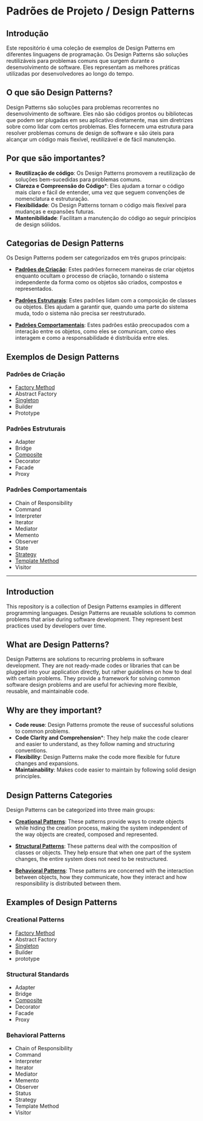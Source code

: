 # Padrões de Projeto / Design Patterns

## Introdução

Este repositório é uma coleção de exemplos de Design Patterns em diferentes linguagens de programação. Os Design Patterns são soluções reutilizáveis para problemas comuns que surgem durante o desenvolvimento de software. Eles representam as melhores práticas utilizadas por desenvolvedores ao longo do tempo.

## O que são Design Patterns?

Design Patterns são soluções para problemas recorrentes no desenvolvimento de software. Eles não são códigos prontos ou bibliotecas que podem ser plugadas em seu aplicativo diretamente, mas sim diretrizes sobre como lidar com certos problemas. Eles fornecem uma estrutura para resolver problemas comuns de design de software e são úteis para alcançar um código mais flexível, reutilizável e de fácil manutenção.

## Por que são importantes?

- **Reutilização de código**: Os Design Patterns promovem a reutilização de soluções bem-sucedidas para problemas comuns.
- **Clareza e Compreensão do Código***: Eles ajudam a tornar o código mais claro e fácil de entender, uma vez que seguem convenções de nomenclatura e estruturação.
- **Flexibilidade**: Os Design Patterns tornam o código mais flexível para mudanças e expansões futuras.
- **Mantenibilidade**: Facilitam a manutenção do código ao seguir princípios de design sólidos.

## Categorias de Design Patterns

Os Design Patterns podem ser categorizados em três grupos principais:

- [**Padrões de Criação**](https://github.com/victor-lima-142/Design-patterns/tree/main/Creational): Estes padrões fornecem maneiras de criar objetos enquanto ocultam o processo de criação, tornando o sistema independente da forma como os objetos são criados, compostos e representados.

- [**Padrões Estruturais**](https://github.com/victor-lima-142/Design-patterns/tree/main/Structural): Estes padrões lidam com a composição de classes ou objetos. Eles ajudam a garantir que, quando uma parte do sistema muda, todo o sistema não precisa ser reestruturado.

- [**Padrões Comportamentais**](https://github.com/victor-lima-142/Design-patterns/tree/main/Behavioral): Estes padrões estão preocupados com a interação entre os objetos, como eles se comunicam, como eles interagem e como a responsabilidade é distribuída entre eles.

## Exemplos de Design Patterns

### Padrões de Criação

- [Factory Method](https://github.com/victor-lima-142/Design-patterns/tree/main/Creational/Factory%20Method)
- Abstract Factory
- [Singleton](https://github.com/victor-lima-142/Design-patterns/tree/main/Creational/Singleton)
- Builder
- Prototype

### Padrões Estruturais

- Adapter
- Bridge
- [Composite](https://github.com/victor-lima-142/Design-patterns/tree/main/Structural/Composite)
- Decorator
- Facade
- Proxy

### Padrões Comportamentais

- Chain of Responsibility
- Command
- Interpreter
- Iterator
- Mediator
- Memento
- Observer
- State
- [Strategy](https://github.com/victor-lima-142/Design-patterns/tree/main/Behavioral/Strategy)
- [Template Method](https://github.com/victor-lima-142/Design-patterns/tree/main/Behavioral/Template%20Method)
- Visitor

---

## Introduction

This repository is a collection of Design Patterns examples in different programming languages. Design Patterns are reusable solutions to common problems that arise during software development. They represent best practices used by developers over time.

## What are Design Patterns?

Design Patterns are solutions to recurring problems in software development. They are not ready-made codes or libraries that can be plugged into your application directly, but rather guidelines on how to deal with certain problems. They provide a framework for solving common software design problems and are useful for achieving more flexible, reusable, and maintainable code.

## Why are they important?

- **Code reuse**: Design Patterns promote the reuse of successful solutions to common problems.
- **Code Clarity and Comprehension***: They help make the code clearer and easier to understand, as they follow naming and structuring conventions.
- **Flexibility**: Design Patterns make the code more flexible for future changes and expansions.
- **Maintainability**: Makes code easier to maintain by following solid design principles.

## Design Patterns Categories

Design Patterns can be categorized into three main groups:

- [**Creational Patterns**](https://github.com/victor-lima-142/Design-patterns/tree/main/Creational): These patterns provide ways to create objects while hiding the creation process, making the system independent of the way objects are created, composed and represented.

- [**Structural Patterns**](https://github.com/victor-lima-142/Design-patterns/tree/main/Structural): These patterns deal with the composition of classes or objects. They help ensure that when one part of the system changes, the entire system does not need to be restructured.

- [**Behavioral Patterns**](https://github.com/victor-lima-142/Design-patterns/tree/main/Behavioral): These patterns are concerned with the interaction between objects, how they communicate, how they interact and how responsibility is distributed between them.

## Examples of Design Patterns

### Creational Patterns

- [Factory Method](https://github.com/victor-lima-142/Design-patterns/tree/main/Creational/Factory%20Method)
- Abstract Factory
- [Singleton](https://github.com/victor-lima-142/Design-patterns/tree/main/Creational/Singleton)
- Builder
- prototype

### Structural Standards

- Adapter
- Bridge
- [Composite](https://github.com/victor-lima-142/Design-patterns/tree/main/Structural/Composite)
- Decorator
- Facade
- Proxy

### Behavioral Patterns

- Chain of Responsibility
- Command
- Interpreter
- Iterator
- Mediator
- Memento
- Observer
- Status
- Strategy
- Template Method
- Visitor
